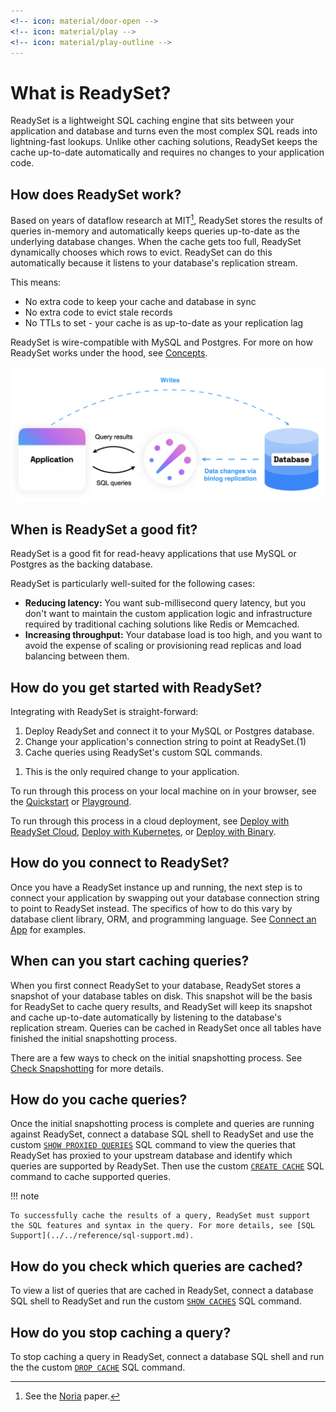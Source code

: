 ```yaml
---
<!-- icon: material/door-open -->
<!-- icon: material/play -->
<!-- icon: material/play-outline -->
---
```


# What is ReadySet?

ReadySet is a lightweight SQL caching engine that sits between your application and database and turns even the most complex SQL reads into lightning-fast lookups. Unlike other caching solutions, ReadySet keeps the cache up-to-date automatically and requires no changes to your application code.

## How does ReadySet work?

Based on years of dataflow research at MIT[^1], ReadySet stores the results of queries in-memory and automatically keeps queries up-to-date as the underlying database changes. When the cache gets too full, ReadySet dynamically chooses which rows to evict. ReadySet can do this automatically because it listens to your database's replication stream.

This means:

- No extra code to keep your cache and database in sync
- No extra code to evict stale records
- No TTLs to set - your cache is as up-to-date as your replication lag

ReadySet is wire-compatible with MySQL and Postgres. For more on how ReadySet works under the hood, see [Concepts](../../concepts/overview.md).

![Architecture](../../assets/readyset_arch.png)

[^1]: See the [Noria](https://pdos.csail.mit.edu/papers/noria:osdi18.pdf) paper.

## When is ReadySet a good fit?

ReadySet is a good fit for read-heavy applications that use MySQL or Postgres as the backing database.

ReadySet is particularly well-suited for the following cases:

- **Reducing latency:** You want sub-millisecond query latency, but you don't want to maintain the custom application logic and infrastructure required by traditional caching solutions like Redis or Memcached.  
- **Increasing throughput:** Your database load is too high, and you want to avoid the expense of scaling or provisioning read replicas and load balancing between them.

## How do you get started with ReadySet?

Integrating with ReadySet is straight-forward:

<div class="annotate" markdown>

1. Deploy ReadySet and connect it to your MySQL or Postgres database.
2. Change your application's connection string to point at ReadySet.(1)
3. Cache queries using ReadySet's custom SQL commands.
</div>

1.  This is the only required change to your application.   

To run through this process on your local machine on in your browser, see the [Quickstart](quickstart.md) or [Playground](playground.md).  

To run through this process in a cloud deployment, see [Deploy with ReadySet Cloud](../deploy/deploy-readyset-cloud.md), [Deploy with Kubernetes](../deploy/deploy-readyset-kubernetes.md), or [Deploy with Binary](../deploy/deploy-readyset-binary.md).

## How do you connect to ReadySet?

Once you have a ReadySet instance up and running, the next step is to connect your application by swapping out your database connection string to point to ReadySet instead. The specifics of how to do this vary by database client library, ORM, and programming language. See [Connect an App](../connect/index.md) for examples.

## When can you start caching queries?

When you first connect ReadySet to your database, ReadySet stores a snapshot of your database tables on disk. This snapshot will be the basis for ReadySet to cache query results, and ReadySet will keep its snapshot and cache up-to-date automatically by listening to the database's replication stream. Queries can be cached in ReadySet once all tables have finished the initial snapshotting process.

There are a few ways to check on the initial snapshotting process. See [Check Snapshotting](../cache/check-snapshotting.md) for more details.

## How do you cache queries?

Once the initial snapshotting process is complete and queries are running against ReadySet, connect a database SQL shell to ReadySet and use the custom [`SHOW PROXIED QUERIES`](../cache/cache-queries.md#check-query-support) SQL command to view the queries that ReadySet has proxied to your upstream database and identify which queries are supported by ReadySet. Then use the custom [`CREATE CACHE`](../cache/cache-queries.md#cache-queries_1) SQL command to cache supported queries.

!!! note

    To successfully cache the results of a query, ReadySet must support the SQL features and syntax in the query. For more details, see [SQL Support](../../reference/sql-support.md).

## How do you check which queries are cached?

To view a list of queries that are cached in ReadySet, connect a database SQL shell to ReadySet and run the custom [`SHOW CACHES`](../cache/cache-queries.md#view-cached-queries) SQL command.

## How do you stop caching a query?

To stop caching a query in ReadySet, connect a database SQL shell and run the the custom [`DROP CACHE`](../cache/cache-queries.md#remove-cached-queries) SQL command.
